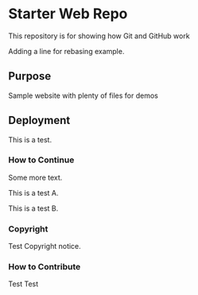 # Starter Web Repo

This repository is for showing how Git and GitHub work

Adding a line for rebasing example.

## Purpose

Sample website with plenty of files for demos

## Deployment

This is a test.

### How to Continue

Some more text.

This is a test A.

This is a test B.

### Copyright

Test Copyright notice.


### How to Contribute

Test Test